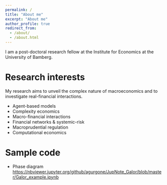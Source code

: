 ```yaml
---
permalink: /
title: "About me"
excerpt: "About me"
author_profile: true
redirect_from: 
  - /about/
  - /about.html
---
```


I am a post-doctoral research fellow at the Institute for Economics at the University of Bamberg.


Research interests
======
My research aims to unveil the complex nature of macroeconomics and to investigate real-financial interactions.

  * Agent-based models
  * Complexity economics
  * Macro-financial interactions
  * Financial networks & systemic-risk 
  * Macroprudential regulation 
  * Computational economics 
  
  
Sample code
======
  * Phase diagram
  https://nbviewer.jupyter.org/github/agurgone/JupNote_Galor/blob/master/Galor_example.ipynb